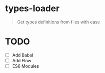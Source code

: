# types-loader
> Get types definitions from files with ease

# TODO

- [ ] Add Babel
- [ ] Add Flow
- [ ] ES6 Modules